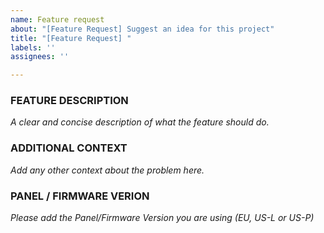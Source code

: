 ```yaml
---
name: Feature request
about: "[Feature Request] Suggest an idea for this project"
title: "[Feature Request] "
labels: ''
assignees: ''

---
```


<!-- Thanks for reporting a problem for this project. READ THIS FIRST:

This issue template is meant to ASK FOR NEW FEATURES ONLY

Please take a few minutes to complete the requested information below.
Our ability to provide assistance is greatly hampered without it. 

DO NOT DELETE ANY TEXT from this template! Otherwise the issue will be auto-closed.
-->

### FEATURE DESCRIPTION
_A clear and concise description of what the feature should do._

### ADDITIONAL CONTEXT
_Add any other context about the problem here._

### PANEL / FIRMWARE VERION
_Please add the Panel/Firmware Version you are using (EU, US-L or US-P)_
